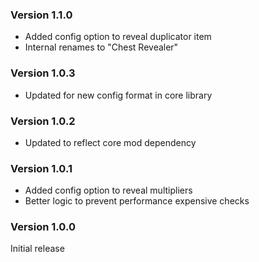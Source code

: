 ### Version 1.1.0

- Added config option to reveal duplicator item
- Internal renames to "Chest Revealer"

### Version 1.0.3

- Updated for new config format in core library

### Version 1.0.2

- Updated to reflect core mod dependency

### Version 1.0.1

- Added config option to reveal multipliers
- Better logic to prevent performance expensive checks

### Version 1.0.0

Initial release